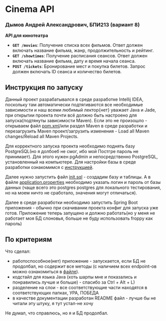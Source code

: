 # Cinema API

### Дымов Андрей Александрович, БПИ213 (вариант 8)
**API для кинотеатра**

- **`GET /movies`**: Получение списка всех фильмов. Ответ должен включать название фильма, жанр, 
продолжительность и рейтинг.
- **`GET /showtimes`**: Получение расписания сеансов. Ответ должен включать название фильма, дату и время начала сеанса.
- **`POST /tickets`**: Бронирование мест и покупка билетов. Запрос должен включать ID сеанса и количество билетов.

## Инструкция по запуску

Данный проект разрабатывался в среде разработке Intellij IDEA, поскольку там автоматически
подтягиваются все необходимые зависимости и наш всеми любимый лектор{нет} уважает Java и Jade, при открытии проекта 
почти всё должно быть настроено для запуска(подтянуты зависимости Maven). 
Если это не произошло - открываем файл [pom.xml](pom.xml)/или раздел Maven в среде разработки 
и перезагрузить Maven проект/загрузить изменения - Load all Maven changes/Reload all Maven Projects.

Для корректного запуска проекта необходимо поднять базу PostgreSQL(но я долбоеб не смог, ибо мой Постгре пароль не 
принимает). Для этого нужен pgAdmin и непосредственно PostgreSQL, установленный на компьютере. 
Для настройки базы в среде разработки ознакомимся с [инструкцией](https://www.jetbrains.com/help/idea/postgresql.html).

Далее нужно запустить файл [init.sql](sql/init.sql) - создадим базу и таблицы.
А в файле [application.properties](src/main/resources/application.properties) необходимо указать логин и пароль от базы
данных (чаще всего это postgres postgres для локального тестирования, но на моем ничто не сработало, 
значения могут отличаться).

Далее в среде разработки необходимо запустить Spring Boot приложения - обычно при скачивании проекта конфиг для
запуска уже готов. Приложение теперь запущено и должно работать(но у меня не работает моя БД слоновья, больше не буду
использовать froppy как пароль)

## По критериям

Что сделал:

- работоспособное(нет) приложение - запускается, если БД не продолбал, но содержит все методы 
(с наличием всех endpoint-ов можно ознакомиться в [файле](src/main/java/hse/dymovand/cinema/controller/CinemaController.java)).
- кодстайл для языка Java (хоть шарпы мне и показались и понравились лучше и больше) - спасибо за Ctrl + Alt + L)
- разделение на слои - все соответствующие части находятся в соответствующих папках, УРА, ПОБЕДА
- в качестве документации разработан README файл - лучше бы не читали эту штуку, я тут устал-не хочу

Не думал, что справлюсь, но я и БД продолбал.
